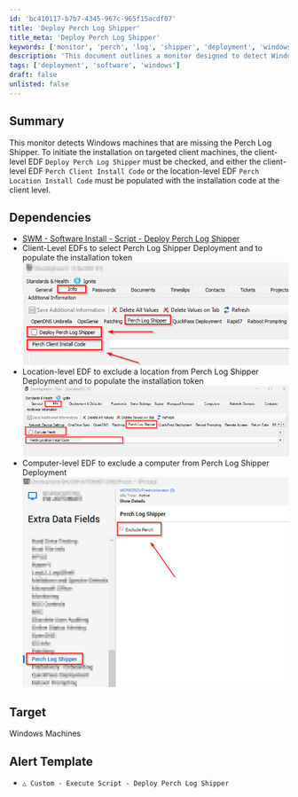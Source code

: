 ```yaml
---
id: 'bc410117-b7b7-4345-967c-965f15acdf07'
title: 'Deploy Perch Log Shipper'
title_meta: 'Deploy Perch Log Shipper'
keywords: ['monitor', 'perch', 'log', 'shipper', 'deployment', 'windows']
description: 'This document outlines a monitor designed to detect Windows machines that are missing the Perch Log Shipper. It details the necessary client-level EDF settings required to initiate the installation on targeted machines, including the deployment and installation codes needed for successful implementation.'
tags: ['deployment', 'software', 'windows']
draft: false
unlisted: false
---
```


## Summary

This monitor detects Windows machines that are missing the Perch Log Shipper. To initiate the installation on targeted client machines, the client-level EDF `Deploy Perch Log Shipper` must be checked, and either the client-level EDF `Perch Client Install Code` or the location-level EDF `Perch Location Install Code` must be populated with the installation code at the client level.

## Dependencies

- [SWM - Software Install - Script - Deploy Perch Log Shipper](<../scripts/Deploy Perch Log Shipper.md>)  
- Client-Level EDFs to select Perch Log Shipper Deployment and to populate the installation token  
  ![image](../../../static/img/Deploy-Perch-Log-Shipper/image_1.png)  
- Location-level EDF to exclude a location from Perch Log Shipper Deployment and to populate the installation token  
  ![image](../../../static/img/Deploy-Perch-Log-Shipper/image_2.png)  
- Computer-level EDF to exclude a computer from Perch Log Shipper Deployment  
  ![image](../../../static/img/Deploy-Perch-Log-Shipper/image_3.png)  

## Target

Windows Machines

## Alert Template

- `△ Custom - Execute Script - Deploy Perch Log Shipper`




